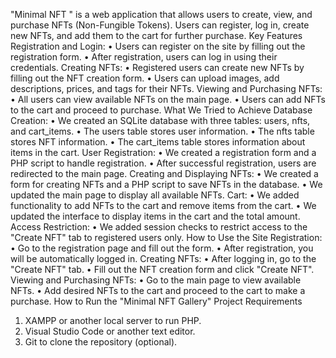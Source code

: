 "Minimal NFT " is a web application that allows users to create, view, and purchase NFTs (Non-Fungible Tokens). Users can register, log in, create new NFTs, and add them to the cart for further purchase.
Key Features
Registration and Login:
•	Users can register on the site by filling out the registration form.
•	After registration, users can log in using their credentials.
Creating NFTs:
•	Registered users can create new NFTs by filling out the NFT creation form.
•	Users can upload images, add descriptions, prices, and tags for their NFTs.
Viewing and Purchasing NFTs:
•	All users can view available NFTs on the main page.
•	Users can add NFTs to the cart and proceed to purchase.
What We Tried to Achieve
Database Creation:
•	We created an SQLite database with three tables: users, nfts, and cart_items.
•	The users table stores user information.
•	The nfts table stores NFT information.
•	The cart_items table stores information about items in the cart.
User Registration:
•	We created a registration form and a PHP script to handle registration.
•	After successful registration, users are redirected to the main page.
Creating and Displaying NFTs:
•	We created a form for creating NFTs and a PHP script to save NFTs in the database.
•	We updated the main page to display all available NFTs.
Cart:
•	We added functionality to add NFTs to the cart and remove items from the cart.
•	We updated the interface to display items in the cart and the total amount.
Access Restriction:
•	We added session checks to restrict access to the "Create NFT" tab to registered users only.
How to Use the Site
Registration:
•	Go to the registration page and fill out the form.
•	After registration, you will be automatically logged in.
Creating NFTs:
•	After logging in, go to the "Create NFT" tab.
•	Fill out the NFT creation form and click "Create NFT".
Viewing and Purchasing NFTs:
•	Go to the main page to view available NFTs.
•	Add desired NFTs to the cart and proceed to the cart to make a purchase.
How to Run the "Minimal NFT Gallery" Project
Requirements
1.	XAMPP or another local server to run PHP.
2.	Visual Studio Code or another text editor.
3.	Git to clone the repository (optional).

